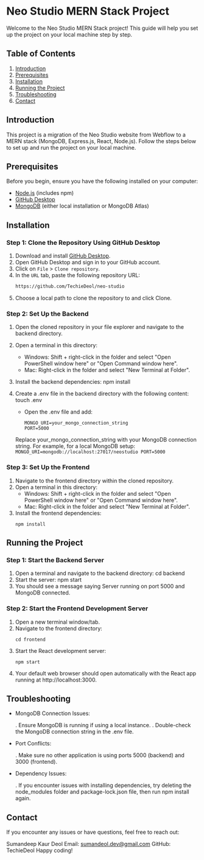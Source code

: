 # Neo Studio MERN Stack Project

Welcome to the Neo Studio MERN Stack project! This guide will help you set up the project on your local machine step by step.

## Table of Contents

1. [Introduction](#introduction)
2. [Prerequisites](#prerequisites)
3. [Installation](#installation)
4. [Running the Project](#running-the-project)
5. [Troubleshooting](#troubleshooting)
6. [Contact](#contact)

## Introduction

This project is a migration of the Neo Studio website from Webflow to a MERN stack (MongoDB, Express.js, React, Node.js). Follow the steps below to set up and run the project on your local machine.

## Prerequisites

Before you begin, ensure you have the following installed on your computer:

- [Node.js](https://nodejs.org/) (includes npm)
- [GitHub Desktop](https://desktop.github.com/)
- [MongoDB](https://www.mongodb.com/) (either local installation or MongoDB Atlas)

## Installation

### Step 1: Clone the Repository Using GitHub Desktop

1. Download and install [GitHub Desktop](https://desktop.github.com/).
2. Open GitHub Desktop and sign in to your GitHub account.
3. Click on `File` > `Clone repository`.
4. In the `URL` tab, paste the following repository URL:
   ```sh
   https://github.com/TechieDeol/neo-studio
5. Choose a local path to clone the repository to and click Clone.

### Step 2: Set Up the Backend

1. Open the cloned repository in your file explorer and navigate to the backend directory.

2. Open a terminal in this directory:

    - Windows: Shift + right-click in the folder and select "Open PowerShell window here" or "Open Command window here".
    - Mac: Right-click in the folder and select "New Terminal at Folder".
3. Install the backend dependencies:
    npm install
4. Create a .env file in the backend directory with the following content:
    touch .env

    - Open the .env file and add:
        ```
        MONGO_URI=your_mongo_connection_string
        PORT=5000
        ```

    Replace your_mongo_connection_string with your MongoDB connection string. For example, for a local MongoDB setup:
        ```
        MONGO_URI=mongodb://localhost:27017/neostudio
        PORT=5000
        ```

### Step 3: Set Up the Frontend

1. Navigate to the frontend directory within the cloned repository.
2. Open a terminal in this directory:
    - Windows: Shift + right-click in the folder and select "Open PowerShell window here" or "Open Command window here".
    - Mac: Right-click in the folder and select "New Terminal at Folder".
3. Install the frontend dependencies:
    ```
    npm install
    ```

## Running the Project

### Step 1: Start the Backend Server

1. Open a terminal and navigate to the backend directory:
    cd backend
2. Start the server:
    npm start
3. You should see a message saying Server running on port 5000 and MongoDB connected.

### Step 2: Start the Frontend Development Server
1. Open a new terminal window/tab.
2. Navigate to the frontend directory:
    ```
    cd frontend
    ```
3. Start the React development server:
    ```
    npm start
    ```
4. Your default web browser should open automatically with the React app running at http://localhost:3000.

## Troubleshooting

- MongoDB Connection Issues:

    . Ensure MongoDB is running if using a local instance.
    . Double-check the MongoDB connection string in the .env file.

- Port Conflicts:

    . Make sure no other application is using ports 5000 (backend) and 3000 (frontend).

- Dependency Issues:

    . If you encounter issues with installing dependencies, try deleting the node_modules folder and package-lock.json file, then run npm install again.

## Contact
If you encounter any issues or have questions, feel free to reach out:

Sumandeep Kaur Deol
Email: sumandeol.dev@gmail.com
GitHub: TechieDeol
Happy coding!


